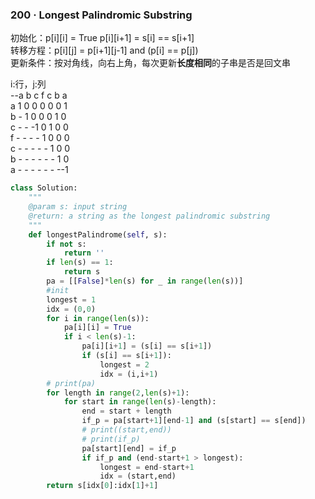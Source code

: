 ### 200 · Longest Palindromic Substring  
初始化：p[i][i] = True  p[i][i+1] = s[i] == s[i+1]  
转移方程：p[i][j] = p[i+1][j-1] and (p[i] == p[j])  
更新条件：按对角线，向右上角，每次更新**长度相同**的子串是否是回文串

i:行，j:列      
--a b c f c b a    
a 1 0 0 0 0 0 1  
b - 1 0 0 0 1 0  
c - - -1 0 1 0 0  
f - - - - 1 0 0 0  
c - - - - - 1 0 0  
b - - - - - - 1 0  
a - - - - - -  --1    

```python 
class Solution:
    """
    @param s: input string
    @return: a string as the longest palindromic substring
    """
    def longestPalindrome(self, s):
        if not s:
            return ''
        if len(s) == 1:
            return s
        pa = [[False]*len(s) for _ in range(len(s))]
        #init
        longest = 1
        idx = (0,0)
        for i in range(len(s)):
            pa[i][i] = True
            if i < len(s)-1:
                pa[i][i+1] = (s[i] == s[i+1])
                if (s[i] == s[i+1]):
                    longest = 2
                    idx = (i,i+1)
        # print(pa)
        for length in range(2,len(s)+1):
            for start in range(len(s)-length):
                end = start + length
                if_p = pa[start+1][end-1] and (s[start] == s[end])
                # print((start,end))
                # print(if_p)
                pa[start][end] = if_p
                if if_p and (end-start+1 > longest):
                    longest = end-start+1
                    idx = (start,end)
        return s[idx[0]:idx[1]+1]
```
